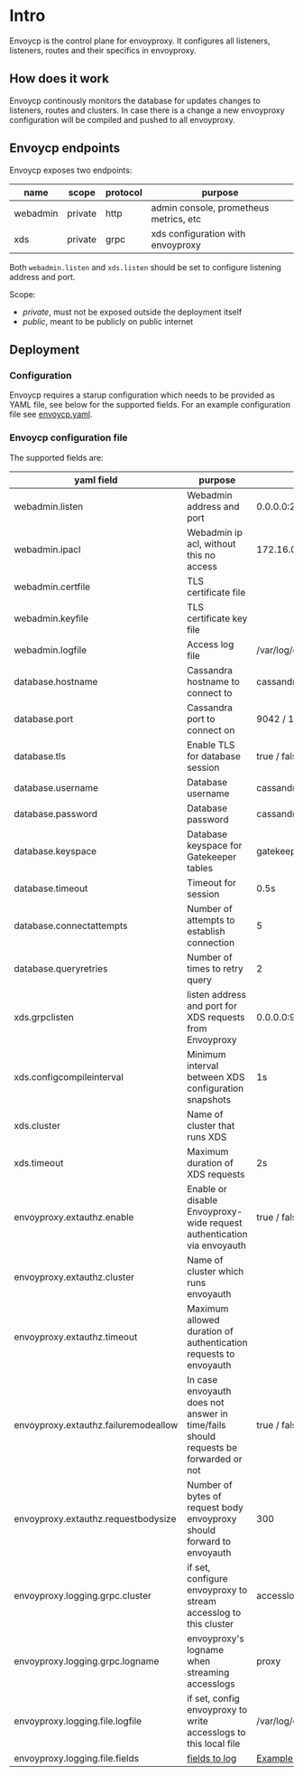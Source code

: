# Intro

Envoycp is the control plane for envoyproxy. It configures all listeners, listeners, routes and their specifics in envoyproxy.

## How does it work

Envoycp continously monitors the database for updates changes to listeners, routes and clusters. In case there is a change a new envoyproxy configuration will be compiled and pushed to all envoyproxy.

## Envoycp endpoints

Envoycp exposes two endpoints:

| name     | scope   | protocol | purpose                                |
| -------- | ------- | -------- | -------------------------------------- |
| webadmin | private | http     | admin console, prometheus metrics, etc |
| xds      | private | grpc     | xds configuration with envoyproxy      |

Both `webadmin.listen` and `xds.listen` should be set to configure listening address and port.

Scope:

- _private_, must not be exposed outside the deployment itself
- _public_, meant to be publicly on public internet

## Deployment

### Configuration

Envoycp requires a starup configuration which needs to be provided as YAML file, see below for the supported fields. For an example configuration file see [envoycp.yaml](../deployment/docker/envoycp.yaml).

### Envoycp configuration file

The supported fields are:

| yaml field                           | purpose                                                                             | example                       |
| ------------------------------------ | ----------------------------------------------------------------------------------- | ----------------------------- |
| webadmin.listen                      | Webadmin address and port                                                           | 0.0.0.0:2113                  |
| webadmin.ipacl                       | Webadmin ip acl, without this no access                                             | 172.16.0.0/19                 |
| webadmin.certfile                    | TLS certificate file                                                                |                               |
| webadmin.keyfile                     | TLS certificate key file                                                            |                               |
| webadmin.logfile                     | Access log file                                                                     | /var/log/envoycp.log          |
| database.hostname                    | Cassandra hostname to connect to                                                    | cassandra                     |
| database.port                        | Cassandra port to connect on                                                        | 9042 / 10350                  |
| database.tls                         | Enable TLS for database session                                                     | true / false                  |
| database.username                    | Database username                                                                   | cassandra                     |
| database.password                    | Database password                                                                   | cassandra                     |
| database.keyspace                    | Database keyspace for Gatekeeper tables                                             | gatekeeper                    |
| database.timeout                     | Timeout for session                                                                 | 0.5s                          |
| database.connectattempts             | Number of attempts to establish connection                                          | 5                             |
| database.queryretries                | Number of times to retry query                                                      | 2                             |
| xds.grpclisten                       | listen address and port for XDS requests from Envoyproxy                            | 0.0.0.0:9901                  |
| xds.configcompileinterval            | Minimum interval between XDS configuration snapshots                                | 1s                            |
| xds.cluster                          | Name of cluster that runs XDS                                                       |                               |
| xds.timeout                          | Maximum duration of XDS requests                                                    | 2s                            |
| envoyproxy.extauthz.enable           | Enable or disable Envoyproxy-wide request authentication via envoyauth              | true / false                  |
| envoyproxy.extauthz.cluster          | Name of cluster which runs envoyauth                                                |                               |
| envoyproxy.extauthz.timeout          | Maximum allowed duration of authentication requests to envoyauth                    |                               |
| envoyproxy.extauthz.failuremodeallow | In case envoyauth does not answer in time/fails should requests be forwarded or not | true / false                  |
| envoyproxy.extauthz.requestbodysize  | Number of bytes of request body envoyproxy should forward to envoyauth              | 300                           |
| envoyproxy.logging.grpc.cluster      | if set, configure envoyproxy to stream accesslog to this cluster                    | accesslogcluster              |
| envoyproxy.logging.grpc.logname      | envoyproxy's logname when streaming accesslogs                                      | proxy                         |
| envoyproxy.logging.file.logfile      | if set, config envoyproxy to write accesslogs to this local file                    | /var/log/envoyproxyaccess.log |
| envoyproxy.logging.file.fields       | [fields to log](https://www.envoyproxy.io/docs/envoy/latest/configuration/observability/access_log/usage) | [Example field logging config](/example/deployment/docker/envoycp.yaml) |
